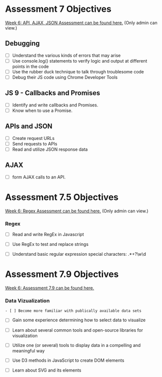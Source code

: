 # Assessment 7 Objectives

[Week 6: API, AJAX, JSON Assessment can be found here.](https://repl.it/teacher/assignments/2409602/edit)  (Only admin can view.)

## Debugging
- [ ] Understand the various kinds of errors that may arise
- [ ] Use console.log() statements to verify logic and output at different points in the code
- [ ] Use the rubber duck technique to talk through troublesome code
- [ ] Debug their JS code using Chrome Developer Tools

## JS 9 - Callbacks and Promises
- [ ] Identify and write callbacks and Promises.
- [ ] Know when to use a Promise.

## APIs and JSON
- [ ] Create request URLs
- [ ] Send requests to APIs
- [ ] Read and utilize JSON response data

## AJAX
- [ ] form AJAX calls to an API.

# Assessment 7.5 Objectives

[Week 6: Regex Assessment can be found here.](https://repl.it/teacher/assignments/2409599/edit)  (Only admin can view.)

### Regex
- [ ] Read and write RegEx in Javascript
- [ ] Use RegEx to test and replace strings
- [ ] Understand basic regular expression special characters: .*+?\w\d


# Assessment 7.9 Objectives

[Week 6: Assessment 7.9 can be found here.](https://github.com/Techtonica/curriculum/blob/master/data-visualization/data-viz-assessment.md)

### Data Vizualization
	- [ ] Become more familiar with publically available data sets
  - [ ] Gain some experience determining how to select data to visualize
  - [ ] Learn about several common tools and open-source libraries for visualization
  - [ ] Utilize one (or several) tools to display data in a compelling and meaningful way
  - [ ] Use D3 methods in JavaScript to create DOM elements
  - [ ] Learn about SVG and its elements
				
